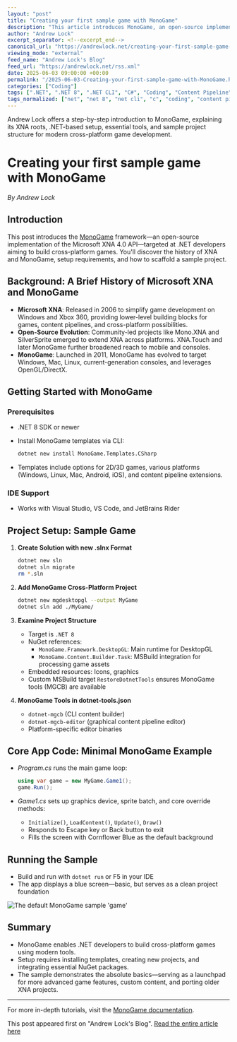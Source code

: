 ```yaml
---
layout: "post"
title: "Creating your first sample game with MonoGame"
description: "This article introduces MonoGame, an open-source implementation of the Microsoft XNA 4.0 API, covering its evolution from Microsoft's XNA framework, how to set up the development environment with .NET 8 and MonoGame templates, and step-by-step instructions to create a basic cross-platform game sample. Readers will learn about project setup, core code structure, essential NuGet packages, and MonoGame tooling such as the Content Builder. The piece is aimed at .NET developers interested in game development or porting legacy XNA projects."
author: "Andrew Lock"
excerpt_separator: <!--excerpt_end-->
canonical_url: "https://andrewlock.net/creating-your-first-sample-game-with-monogame/"
viewing_mode: "external"
feed_name: "Andrew Lock's Blog"
feed_url: "https://andrewlock.net/rss.xml"
date: 2025-06-03 09:00:00 +00:00
permalink: "/2025-06-03-Creating-your-first-sample-game-with-MonoGame.html"
categories: ["Coding"]
tags: [".NET", ".NET 8", ".NET CLI", "C#", "Coding", "Content Pipeline", "Cross Platform", "DesktopGL", "Game Development", "JetBrains Rider", "MGCB", "Microsoft XNA", "MonoGame", "MonoGame Templates", "MSBuild", "NuGet", "OpenGL", "Posts", "Project Setup", "Sample Application", "Visual Studio", "XNA 4.0 API"]
tags_normalized: ["net", "net 8", "net cli", "c", "coding", "content pipeline", "cross platform", "desktopgl", "game development", "jetbrains rider", "mgcb", "microsoft xna", "monogame", "monogame templates", "msbuild", "nuget", "opengl", "posts", "project setup", "sample application", "visual studio", "xna 4 dot 0 api"]
---
```


Andrew Lock offers a step-by-step introduction to MonoGame, explaining its XNA roots, .NET-based setup, essential tools, and sample project structure for modern cross-platform game development.<!--excerpt_end-->

# Creating your first sample game with MonoGame

*By Andrew Lock*

## Introduction

This post introduces the [MonoGame](https://monogame.net/) framework—an open-source implementation of the Microsoft XNA 4.0 API—targeted at .NET developers aiming to build cross-platform games. You'll discover the history of XNA and MonoGame, setup requirements, and how to scaffold a sample project.

## Background: A Brief History of Microsoft XNA and MonoGame

- **Microsoft XNA**: Released in 2006 to simplify game development on Windows and Xbox 360, providing lower-level building blocks for games, content pipelines, and cross-platform possibilities.
- **Open-Source Evolution**: Community-led projects like Mono.XNA and SilverSprite emerged to extend XNA across platforms. XNA.Touch and later MonoGame further broadened reach to mobile and consoles.
- **MonoGame**: Launched in 2011, MonoGame has evolved to target Windows, Mac, Linux, current-generation consoles, and leverages OpenGL/DirectX.

## Getting Started with MonoGame

### Prerequisites

- .NET 8 SDK or newer
- Install MonoGame templates via CLI:

  ```bash
  dotnet new install MonoGame.Templates.CSharp
  ```

- Templates include options for 2D/3D games, various platforms (Windows, Linux, Mac, Android, iOS), and content pipeline extensions.

### IDE Support

- Works with Visual Studio, VS Code, and JetBrains Rider

## Project Setup: Sample Game

1. **Create Solution with new .slnx Format**

   ```bash
   dotnet new sln
   dotnet sln migrate
   rm *.sln
   ```

2. **Add MonoGame Cross-Platform Project**

   ```bash
   dotnet new mgdesktopgl --output MyGame
   dotnet sln add ./MyGame/
   ```

3. **Examine Project Structure**
   - Target is `.NET 8`
   - NuGet references:
     - `MonoGame.Framework.DesktopGL`: Main runtime for DesktopGL
     - `MonoGame.Content.Builder.Task`: MSBuild integration for processing game assets
   - Embedded resources: Icons, graphics
   - Custom MSBuild target `RestoreDotnetTools` ensures MonoGame tools (MGCB) are available

4. **MonoGame Tools in dotnet-tools.json**
   - `dotnet-mgcb` (CLI content builder)
   - `dotnet-mgcb-editor` (graphical content pipeline editor)
   - Platform-specific editor binaries

## Core App Code: Minimal MonoGame Example

- *Program.cs* runs the main game loop:

  ```csharp
  using var game = new MyGame.Game1();
  game.Run();
  ```

- *Game1.cs* sets up graphics device, sprite batch, and core override methods:
    - `Initialize()`, `LoadContent()`, `Update()`, `Draw()`
    - Responds to Escape key or Back button to exit
    - Fills the screen with Cornflower Blue as the default background

## Running the Sample

- Build and run with `dotnet run` or F5 in your IDE
- The app displays a blue screen—basic, but serves as a clean project foundation

![The default MonoGame sample 'game'](/content/images/2025/monogame_00.png)

## Summary

- MonoGame enables .NET developers to build cross-platform games using modern tools.
- Setup requires installing templates, creating new projects, and integrating essential NuGet packages.
- The sample demonstrates the absolute basics—serving as a launchpad for more advanced game features, custom content, and porting older XNA projects.

---

For more in-depth tutorials, visit the [MonoGame documentation](https://docs.monogame.net/articles/getting_started/index.html).

This post appeared first on "Andrew Lock's Blog". [Read the entire article here](https://andrewlock.net/creating-your-first-sample-game-with-monogame/)
